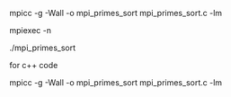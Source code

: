 mpicc -g -Wall -o mpi_primes_sort mpi_primes_sort.c -lm

mpiexec -n <p> ./mpi_primes_sort <n>

for c++ code

mpicc -g -Wall -o mpi_primes_sort mpi_primes_sort.c -lm
